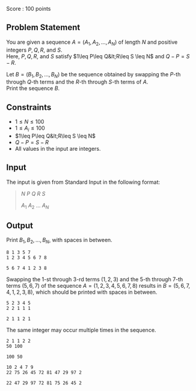 Score : $100$ points

## Problem Statement

You are given a sequence $A=(A_1,A_2,\ldots,A_N)$ of length $N$ and positive integers $P,Q,R$, and $S$.<br>
Here, $P,Q,R$, and $S$ satisfy $1\leq P\leq Q&lt;R\leq S \leq N$ and $Q-P=S-R$.

Let $B=(B_1, B_2,\ldots, B_N)$ be the sequence obtained by swapping the $P$-th through $Q$-th terms and the $R$-th through $S$-th terms of $A$.<br>
Print the sequence $B$.

## Constraints

- $1\leq N \leq 100$
- $1\leq A_i\leq 100$
- $1\leq P\leq Q&lt;R\leq S \leq N$
- $Q-P=S-R$
- All values in the input are integers.

## Input

The input is given from Standard Input in the following format:

> $N$ $P$ $Q$ $R$ $S$
> 
> $A_1$ $A_2$ $\ldots$ $A_N$

## Output

Print $B_1, B_2,\ldots, B_N$, with spaces in between.

```input1
8 1 3 5 7
1 2 3 4 5 6 7 8
```

```output1
5 6 7 4 1 2 3 8
```

Swapping the $1$-st through $3$-rd terms $(1,2,3)$ and the $5$-th through $7$-th terms $(5,6,7)$ of the sequence $A=(1,2,3,4,5,6,7,8)$
results in $B=(5,6,7,4,1,2,3,8)$, which should be printed with spaces in between.

```input2
5 2 3 4 5
2 2 1 1 1
```

```output2
2 1 1 2 1
```

The same integer may occur multiple times in the sequence.

```input3
2 1 1 2 2
50 100
```

```output3
100 50
```

```input4
10 2 4 7 9
22 75 26 45 72 81 47 29 97 2
```

```output4
22 47 29 97 72 81 75 26 45 2
```